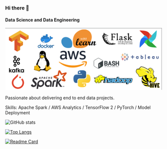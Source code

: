 ### Hi there 👋
#### Data Science and Data Engineering
![Data Science and Data Engineering](https://github.com/deepaksinghea/deepaksinghea/blob/main/Skills.png)

Passionate about delivering end to end data projects.  

Skills: Apache Spark / AWS Analytics / TensorFlow 2 / PyTorch / Model Deployment

![GitHub stats](https://github-readme-stats.vercel.app/api?username=deepaksinghea&show_icons=true&theme=gotham&hide=prs,issues,contribs)  

[![Top Langs](https://github-readme-stats.vercel.app/api/top-langs/?username=deepaksinghea&layout=compact)](https://github.com/anuraghazra/github-readme-stats)

[![Readme Card](https://github-readme-stats.vercel.app/api/pin/?username=deepaksinghea&repo=ml-code)](https://github.com/anuraghazra/github-readme-stats)
